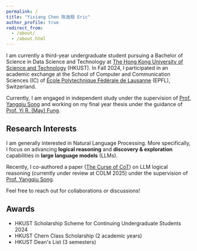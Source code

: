 ```yaml
---
permalink: /
title: "Yixiang Chen 陈逸翔 Eric"
author_profile: true
redirect_from: 
  - /about/
  - /about.html
---
```


I am currently a third-year undergraduate student pursuing a Bachelor of Science in Data Science and Technology at [The Hong Kong University of Science and Technology](https://hkust.edu.hk/) (HKUST).
In Fall 2024, I participated in an academic exchange at the School of Computer and Communication Sciences (IC) of [École Polytechnique Fédérale de Lausanne](https://www.epfl.ch/) (EPFL), Switzerland.

Currently, I am engaged in independent study under the supervision of [Prof. Yangqiu Song](https://www.cse.ust.hk/~yqsong/) and working on my final year thesis under the guidance of [Prof. Yi R. (May) Fung](https://mayrfung.github.io/).


Research Interests
------

I am generally interested in Natural Language Processing. More specifically, I focus on advancing **logical reasoning**  and **discovery & exploration** capabilities in **large language models** (LLMs). 

Recently, I co-authored a paper ([The Curse of CoT](https://arxiv.org/pdf/2504.05081)) on LLM logical reasoning (currently under review at COLM 2025) under the supervision of [Prof. Yangqiu Song](https://www.cse.ust.hk/~yqsong/).

Feel free to reach out for collaborations or discussions!

Awards
------

- HKUST Scholarship Scheme for Continuing Undergraduate Students 2024
- HKUST Chern Class Scholarship (2 academic years)
- HKUST Dean's List (3 semesters)